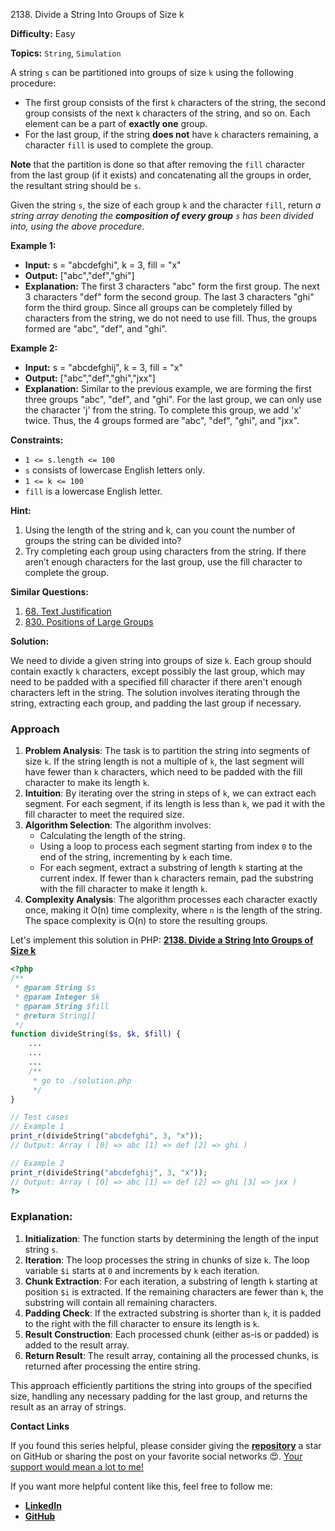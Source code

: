 2138\. Divide a String Into Groups of Size k

**Difficulty:** Easy

**Topics:** `String`, `Simulation`

A string `s` can be partitioned into groups of size `k` using the following procedure:

- The first group consists of the first `k` characters of the string, the second group consists of the next `k` characters of the string, and so on. Each element can be a part of **exactly one** group.
- For the last group, if the string **does not** have `k` characters remaining, a character `fill` is used to complete the group.

**Note** that the partition is done so that after removing the `fill` character from the last group (if it exists) and concatenating all the groups in order, the resultant string should be `s`.

Given the string `s`, the size of each group `k` and the character `fill`, return _a string array denoting the **composition of every group** `s` has been divided into, using the above procedure_.

**Example 1:**

- **Input:** s = "abcdefghi", k = 3, fill = "x"
- **Output:** ["abc","def","ghi"]
- **Explanation:**
  The first 3 characters "abc" form the first group.
  The next 3 characters "def" form the second group.
  The last 3 characters "ghi" form the third group.
  Since all groups can be completely filled by characters from the string, we do not need to use fill.
  Thus, the groups formed are "abc", "def", and "ghi".

**Example 2:**

- **Input:** s = "abcdefghij", k = 3, fill = "x"
- **Output:** ["abc","def","ghi","jxx"]
- **Explanation:**
  Similar to the previous example, we are forming the first three groups "abc", "def", and "ghi".
  For the last group, we can only use the character 'j' from the string. To complete this group, we add 'x' twice.
  Thus, the 4 groups formed are "abc", "def", "ghi", and "jxx".


**Constraints:**

- `1 <= s.length <= 100`
- `s` consists of lowercase English letters only.
- `1 <= k <= 100`
- `fill` is a lowercase English letter.


**Hint:**
1. Using the length of the string and k, can you count the number of groups the string can be divided into?
2. Try completing each group using characters from the string. If there aren’t enough characters for the last group, use the fill character to complete the group.


**Similar Questions:**
1. [68. Text Justification](https://leetcode.com/problems/text-justification/description/)
2. [830. Positions of Large Groups](https://leetcode.com/problems/positions-of-large-groups/description/)





**Solution:**

We need to divide a given string into groups of size `k`. Each group should contain exactly `k` characters, except possibly the last group, which may need to be padded with a specified fill character if there aren't enough characters left in the string. The solution involves iterating through the string, extracting each group, and padding the last group if necessary.

### Approach
1. **Problem Analysis**: The task is to partition the string into segments of size `k`. If the string length is not a multiple of `k`, the last segment will have fewer than `k` characters, which need to be padded with the fill character to make its length `k`.
2. **Intuition**: By iterating over the string in steps of `k`, we can extract each segment. For each segment, if its length is less than `k`, we pad it with the fill character to meet the required size.
3. **Algorithm Selection**: The algorithm involves:
   - Calculating the length of the string.
   - Using a loop to process each segment starting from index `0` to the end of the string, incrementing by `k` each time.
   - For each segment, extract a substring of length `k` starting at the current index. If fewer than `k` characters remain, pad the substring with the fill character to make it length `k`.
4. **Complexity Analysis**: The algorithm processes each character exactly once, making it O(n) time complexity, where `n` is the length of the string. The space complexity is O(n) to store the resulting groups.

Let's implement this solution in PHP: **[2138. Divide a String Into Groups of Size k](https://github.com/mah-shamim/leet-code-in-php/tree/main/algorithms/002138-divide-a-string-into-groups-of-size-k/solution.php)**

```php
<?php
/**
 * @param String $s
 * @param Integer $k
 * @param String $fill
 * @return String[]
 */
function divideString($s, $k, $fill) {
    ...
    ...
    ...
    /**
     * go to ./solution.php
     */
}

// Test cases
// Example 1
print_r(divideString("abcdefghi", 3, "x"));
// Output: Array ( [0] => abc [1] => def [2] => ghi )

// Example 2
print_r(divideString("abcdefghij", 3, "x"));
// Output: Array ( [0] => abc [1] => def [2] => ghi [3] => jxx )
?>
```

### Explanation:

1. **Initialization**: The function starts by determining the length of the input string `s`.
2. **Iteration**: The loop processes the string in chunks of size `k`. The loop variable `$i` starts at `0` and increments by `k` each iteration.
3. **Chunk Extraction**: For each iteration, a substring of length `k` starting at position `$i` is extracted. If the remaining characters are fewer than `k`, the substring will contain all remaining characters.
4. **Padding Check**: If the extracted substring is shorter than `k`, it is padded to the right with the fill character to ensure its length is `k`.
5. **Result Construction**: Each processed chunk (either as-is or padded) is added to the result array.
6. **Return Result**: The result array, containing all the processed chunks, is returned after processing the entire string.

This approach efficiently partitions the string into groups of the specified size, handling any necessary padding for the last group, and returns the result as an array of strings.

**Contact Links**

If you found this series helpful, please consider giving the **[repository](https://github.com/mah-shamim/leet-code-in-php)** a star on GitHub or sharing the post on your favorite social networks 😍. [Your support would mean a lot to me!](https://isolatedcompliments.com/v09uayg6h?key=a647d02f1aafcddaf10536d7cd00bd7c)

If you want more helpful content like this, feel free to follow me:

- **[LinkedIn](https://www.linkedin.com/in/arifulhaque/)**
- **[GitHub](https://github.com/mah-shamim)**